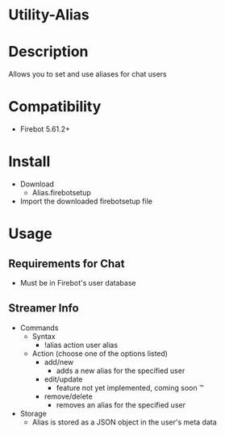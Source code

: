 # Utility-Alias

# Description
 Allows you to set and use aliases for chat users

# Compatibility
- Firebot 5.61.2+

# Install
+ Download
  + Alias.firebotsetup
+ Import the downloaded firebotsetup file

# Usage

## Requirements for Chat
+ Must be in Firebot's user database

## Streamer Info
+ Commands
    + Syntax
        + !alias action user alias
    + Action (choose one of the options listed)
        + add/new 
            + adds a new alias for the specified user
        + edit/update
            + feature not yet implemented, coming soon :tm:
        + remove/delete
            + removes an alias for the specified user
+ Storage
    + Alias is stored as a JSON object in the user's meta data
